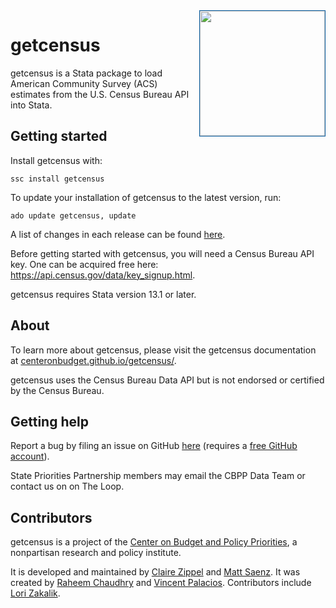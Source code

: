 <img src="https://www.cbpp.org/sites/all/themes/custom/cbpp/logo.png" align="right" width="200" style="border:1.5px solid #0C61A4;"/>

# getcensus

getcensus is a Stata package to load American Community Survey (ACS) estimates from the U.S. Census Bureau API into Stata.


## Getting started

Install getcensus with:

    ssc install getcensus


To update your installation of getcensus to the latest version, run:

    ado update getcensus, update

A list of changes in each release can be found [here](https://github.com/CenterOnBudget/getcensus/blob/master/NEWS.md).

Before getting started with getcensus, you will need a Census Bureau API
key. One can be acquired free here: <https://api.census.gov/data/key_signup.html>.

getcensus requires Stata version 13.1 or later.

## About

To learn more about getcensus, please visit the getcensus documentation at [centeronbudget.github.io/getcensus/](https://centeronbudget.github.io/getcensus/). 

getcensus uses the Census Bureau Data API but is not endorsed or
certified by the Census Bureau.

## Getting help

Report a bug by filing an issue on GitHub [here](https://github.com/CenterOnBudget/getcensus/issues) (requires a [free GitHub account](www.github.com/join)). 

State Priorities Partnership members may email the CBPP Data Team or contact us on on The Loop.


## Contributors

getcensus is a project of the [Center on Budget and Policy Priorities](http://www.cbpp.org), a nonpartisan research and policy institute. 

It is developed and maintained by [Claire Zippel](https://www.cbpp.org/about/our-staff/claire-zippel) and [Matt Saenz](https://www.cbpp.org/about/our-staff/matt-saenz). It was created by [Raheem Chaudhry](https://github.com/raheem03) and [Vincent
Palacios](https://github.com/vincentpalacios). Contributors include [Lori Zakalik](https://github.com/lzak88).

